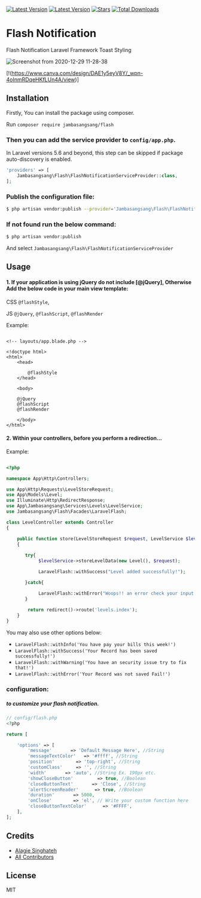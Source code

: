 <!-- [![Issues](https://img.shields.io/github/issues/singhateh/Laravel-Flash-Notification)](https://github.com/singhateh/Laravel-Flash-Notification/issues) -->
[![Latest Version](https://img.shields.io/github/release/singhateh/Laravel-Flash-Notification.svg?style=flat-square)](https://github.com/singhateh/Laravel-Flash-Notification/releases)
[![Latest Version](https://img.shields.io/github/license/singhateh/Laravel-Flash-Notification.svg?style=flat-square)](https://github.com/singhateh/Laravel-Flash-Notification/license)
[![Stars](https://img.shields.io/github/stars/singhateh/Laravel-Flash-Notification)](https://github.com/singhateh/Laravel-Flash-Notification/stargazers)
[![Total Downloads](https://img.shields.io/packagist/dt/singhateh/Laravel-Flash-Notification.svg?style=flat-square)](https://packagist.org/packages/jambasangsang/flash)

# Flash Notification 
Flash Notification Laravel Framework Toast Styling

![Screenshot from 2020-12-29 11-28-38](https://user-images.githubusercontent.com/10859693/103277521-82676380-49c9-11eb-9b83-48e9620e7314.png)

[!(https://www.canva.com/design/DAE1y5eyV8Y/_wpn-4oInmRDqeHKfLUn4A/view)]

## Installation

Firstly, You can install the package using composer.

Run `composer require jambasangsang/flash`


### Then you can add the service provider to `config/app.php`. 
In Laravel versions 5.6 and beyond, this step can be skipped if package auto-discovery is enabled.

```php
'providers' => [
    Jambasangsang\Flash\FlashNotificationServiceProvider::class,
];
```

### Publish the configuration file:
 
```sh
$ php artisan vendor:publish --provider='Jambasangsang\Flash\FlashNotificationServiceProvider' --tag="flash-config"
```

### If not found run the below command:

```sh
$ php artisan vendor:publish 
```

And select `Jambasangsang\Flash\FlashNotificationServiceProvider`

## Usage

#### 1. If your application is using jQuery do not include [@jQuery], Otherwise Add the below code in your main view template:

CSS
`@flashStyle`, 

JS
`@jQuery`, 
`@flashScript`,
`@flashRender`


Example:

```blade

<!-- layouts/app.blade.php -->

<!doctype html>
<html>
    <head>
        
        @flashStyle
    </head>

    <body>
        
    @jQuery
    @flashScript
    @flashRender

    </body>
</html>

```

#### 2. Within your controllers, before you perform a redirection...

Example:

```php

<?php

namespace App\Http\Controllers;

use App\Http\Requests\LevelStoreRequest;
use App\Models\Level;
use Illuminate\Http\RedirectResponse;
use App\Jambasangsang\Services\Levels\LevelService;
use Jambasangsang\Flash\Facades\LaravelFlash;

class LevelController extends Controller
{

    public function store(LevelStoreRequest $request, LevelService $levelService): RedirectResponse
    {
       
       try{
            $levelService->storeLevelData(new Level(), $request);

            LaravelFlash::withSuccess("Level added successfully!");

       }catch{

            LaravelFlash::withError("Woops!! an error check your input and try again!");
       }
        
        return redirect()->route('levels.index');
    }
}

```

You may also use other options below:

- `LaravelFlash::withInfo('You have pay your bills this week!')`
- `LaravelFlash::withSuccess('Your Record has been saved successfully!')`
- `LaravelFlash::withWarning('You have an security issue try to fix that!')`
- `LaravelFlash::withError('Your Record was not saved Fail!')`


### configuration:

##### to customize your flash notification.

```php
// config/flash.php
<?php

return [

    'options' => [
        'message'       => 'Default Message Here', //String
        'messageTextColor'   => '#ffff', //String
        'position'        => 'top-right', //String
        'customClass'     => '', //String
        'width'       => 'auto', //String Ex. 190px etc.
        'showCloseButton'         => true, //Boolean
        'closeButtonText'       => 'Close', //String
        'alertScreenReader'      => true, //Boolean
        'duration'       => 5000,
        'onClose'        => 'el', // Write your custom function here
        'closeButtonTextColor'      => '#FFFF',
    ],
];


```

## Credits

- [Alagie Singhateh](https://github.com/singhateh)
- [All Contributors](../../contributors)

## License

MIT
